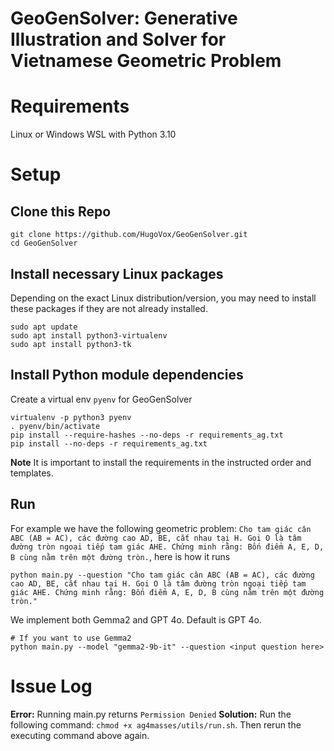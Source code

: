 # GeoGenSolver: Generative Illustration and Solver for Vietnamese Geometric Problem
# Requirements
Linux or Windows WSL with Python 3.10
# Setup
## Clone this Repo
```
git clone https://github.com/HugoVox/GeoGenSolver.git
cd GeoGenSolver
```
## Install necessary Linux packages
Depending on the exact Linux distribution/version, you may need to install these packages if they are not already installed.
```
sudo apt update
sudo apt install python3-virtualenv
sudo apt install python3-tk
```
## Install Python module dependencies
Create a virtual env `pyenv` for GeoGenSolver
```
virtualenv -p python3 pyenv
. pyenv/bin/activate
pip install --require-hashes --no-deps -r requirements_ag.txt
pip install --no-deps -r requirements_ag.txt
```
**Note** It is important to install the requirements in the instructed order and templates.
## Run
For example we have the following geometric problem: `Cho tam giác cân ABC (AB = AC), các đường cao AD, BE, cắt nhau tại H. Gọi O là tâm đường tròn ngoại tiếp tam giác AHE. Chứng minh rằng: Bốn điểm A, E, D, B cùng nằm trên một đường tròn.`, here is how it runs
```
python main.py --question "Cho tam giác cân ABC (AB = AC), các đường cao AD, BE, cắt nhau tại H. Gọi O là tâm đường tròn ngoại tiếp tam giác AHE. Chứng minh rằng: Bốn điểm A, E, D, B cùng nằm trên một đường tròn."
```
We implement both Gemma2 and GPT 4o. Default is GPT 4o.
```
# If you want to use Gemma2
python main.py --model "gemma2-9b-it" --question <input question here>
```
# Issue Log
**Error:** 
Running main.py returns `Permission Denied`
**Solution:** Run the following command: `chmod +x ag4masses/utils/run.sh`. Then rerun the executing command above again.
